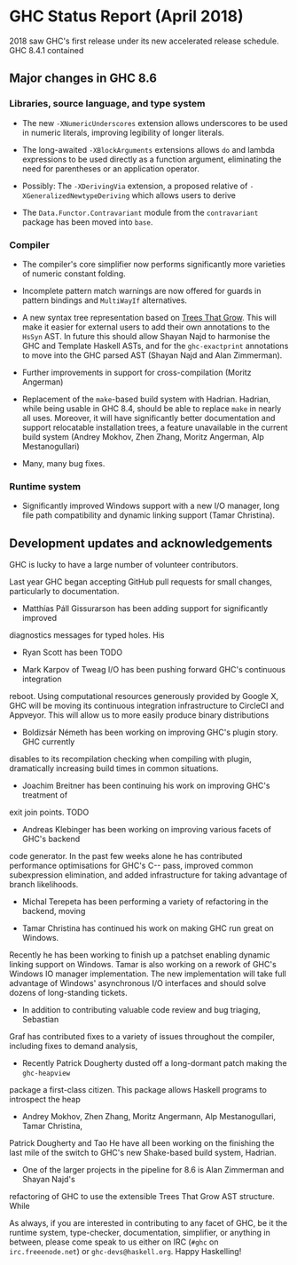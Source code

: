 # GHC Status Report (April 2018)



2018 saw GHC's first release under its new accelerated release schedule. GHC 8.4.1 contained 


## Major changes in GHC 8.6


### Libraries, source language, and type system


-  The new `-XNumericUnderscores` extension allows underscores to be used in numeric literals, improving legibility of longer literals.

- The long-awaited `-XBlockArguments` extensions allows `do` and lambda expressions to be used directly as a function argument, eliminating the need for parentheses or an application operator.

- Possibly: The `-XDerivingVia` extension, a proposed relative of `-XGeneralizedNewtypeDeriving` which allows users to derive 

- The `Data.Functor.Contravariant` module from the `contravariant` package has been moved into `base`.

### Compiler


- The compiler's core simplifier now performs significantly more varieties of numeric constant folding.

- Incomplete pattern match warnings are now offered for guards in pattern bindings and `MultiWayIf` alternatives.

- A new syntax tree representation based on [
  Trees That Grow](http://www.jucs.org/jucs_23_1/trees_that_grow/jucs_23_01_0042_0062_najd.pdf).
  This will make it easier for external users to add their own annotations to the
  `HsSyn` AST. In future this should allow Shayan Najd to harmonise the GHC
  and Template Haskell ASTs, and for the `ghc-exactprint` annotations to
  move into the GHC parsed AST (Shayan Najd and Alan Zimmerman).

- Further improvements in support for cross-compilation (Moritz Angerman)

- Replacement of the `make`-based build system with Hadrian. Hadrian,
  while being usable in GHC 8.4, should be able to replace `make` in
  nearly all uses. Moreover, it will have significantly better documentation
  and support relocatable installation trees, a feature unavailable in the
  current build system (Andrey Mokhov, Zhen Zhang, Moritz Angerman, Alp
  Mestanogullari)

- Many, many bug fixes.

### Runtime system


- Significantly improved Windows support with a new I/O manager, long file
  path compatibility and dynamic linking support (Tamar Christina).

## Development updates and acknowledgements



GHC is lucky to have a large number of volunteer contributors.



Last year GHC
began accepting GitHub pull requests for small changes, particularly to
documentation. 


- Matthías Páll Gissurarson has been adding support for significantly improved


diagnostics messages for typed holes. His 


- Ryan Scott has been TODO

- Mark Karpov of Tweag I/O has been pushing forward GHC's continuous integration


reboot. Using computational resources generously provided by Google X, GHC will
be moving its continuous integration infrastructure to CircleCI and Appveyor.
This will allow us to more easily produce binary distributions


- Boldizsár Németh has been working on improving GHC's plugin story. GHC currently


disables to its recompilation checking when compiling with plugin, dramatically
increasing build times in common situations.


- Joachim Breitner has been continuing his work on improving GHC's treatment of


exit join points. TODO


- Andreas Klebinger has been working on improving various facets of GHC's backend


code generator. In the past few weeks alone he has contributed performance
optimisations for GHC's C-- pass, improved common subexpression elimination, and
added infrastructure for taking advantage of branch likelihoods.


- Michal Terepeta has been performing a variety of refactoring in the backend, moving

- Tamar Christina has continued his work on making GHC run great on Windows.


Recently he has been working to finish up a patchset enabling dynamic linking
support on Windows. Tamar is also working on a rework of GHC's Windows IO
manager implementation. The new implementation will take full advantage of
Windows' asynchronous I/O interfaces and should solve dozens of long-standing
tickets.


- In addition to contributing valuable code review and bug triaging, Sebastian


Graf has contributed fixes to a variety of issues throughout the compiler,
including fixes to demand analysis, 


- Recently Patrick Dougherty dusted off a long-dormant patch making the `ghc-heapview`


package a first-class citizen. This package allows Haskell programs to
introspect the heap


- Andrey Mokhov, Zhen Zhang, Moritz Angermann, Alp Mestanogullari, Tamar Christina,


Patrick Dougherty and Tao He have all been working on the finishing the last mile
of the switch to GHC's new Shake-based build system, Hadrian.


- One of the larger projects in the pipeline for 8.6 is Alan Zimmerman and Shayan Najd's


refactoring of GHC to use the extensible Trees That Grow AST structure. While 



As always, if you are interested in contributing to any facet of GHC,
be it the runtime system, type-checker, documentation, simplifier, or anything in
between, please come speak to us either on IRC (`#ghc` on
`irc.freeenode.net`) or `ghc-devs@haskell.org`. Happy Haskelling!


